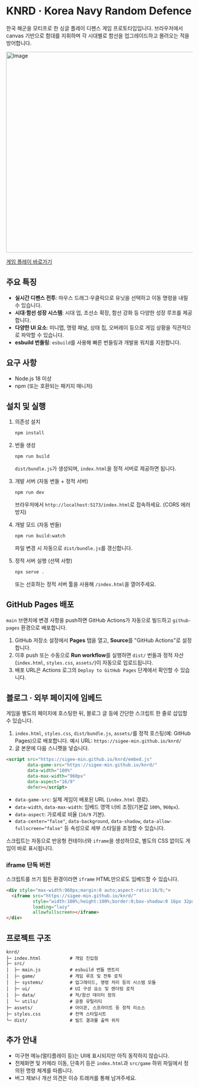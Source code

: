 # KNRD · Korea Navy Random Defence

한국 해군을 모티프로 한 싱글 플레이 디펜스 게임 프로토타입입니다. 브라우저에서 canvas 기반으로 함대를 지휘하며 각 시대별로 함선을 업그레이드하고 몰려오는 적을 방어합니다.

<img width="960" height="540" alt="Image" src="https://github.com/user-attachments/assets/26a6b7bd-d0cc-41ae-82b2-b095b1afbb6a" />

[게임 플레이 바로가기](https://sigee-min.github.io/knrd/)

## 주요 특징
- **실시간 디펜스 전투**: 마우스 드래그·우클릭으로 유닛을 선택하고 이동 명령을 내릴 수 있습니다.
- **시대·함선 성장 시스템**: 시대 업, 조선소 확장, 함선 강화 등 다양한 성장 루프를 제공합니다.
- **다양한 UI 요소**: 미니맵, 명령 패널, 상태 칩, 오버레이 등으로 게임 상황을 직관적으로 파악할 수 있습니다.
- **esbuild 번들링**: `esbuild`를 사용해 빠른 번들링과 개발용 워치를 지원합니다.

## 요구 사항
- Node.js 18 이상
- npm (또는 호환되는 패키지 매니저)

## 설치 및 실행
1. 의존성 설치
   ```bash
   npm install
   ```
2. 번들 생성
   ```bash
   npm run build
   ```
   `dist/bundle.js`가 생성되며, `index.html`을 정적 서버로 제공하면 됩니다.
3. 개발 서버 (자동 번들 + 정적 서버)
   ```bash
   npm run dev
   ```
   브라우저에서 `http://localhost:5173/index.html`로 접속하세요. (CORS 에러 방지)

4. 개발 모드 (자동 번들)
   ```bash
   npm run build:watch
   ```
   파일 변경 시 자동으로 `dist/bundle.js`를 갱신합니다.
5. 정적 서버 실행 (선택 사항)
   ```bash
   npx serve .
   ```
   또는 선호하는 정적 서버 툴을 사용해 `/index.html`을 열어주세요.

## GitHub Pages 배포
`main` 브랜치에 변경 사항을 push하면 GitHub Actions가 자동으로 빌드하고 `github-pages` 환경으로 배포합니다.

1. GitHub 저장소 설정에서 **Pages** 탭을 열고, **Source**를 "GitHub Actions"로 설정합니다.
2. 이후 push 또는 수동으로 **Run workflow**를 실행하면 `dist/` 번들과 정적 자산(`index.html`, `styles.css`, `assets/`)이 자동으로 업로드됩니다.
3. 배포 URL은 Actions 로그의 `Deploy to GitHub Pages` 단계에서 확인할 수 있습니다.

## 블로그 · 외부 페이지에 임베드
게임을 별도의 페이지에 호스팅한 뒤, 블로그 글 등에 간단한 스크립트 한 줄로 삽입할 수 있습니다.

1. `index.html`, `styles.css`, `dist/bundle.js`, `assets/`를 정적 호스팅(예: GitHub Pages)으로 배포합니다. 예시 URL: `https://sigee-min.github.io/knrd/`
2. 글 본문에 다음 스니펫을 넣습니다.

```html
<script src="https://sigee-min.github.io/knrd/embed.js"
        data-game-src="https://sigee-min.github.io/knrd/"
        data-width="100%"
        data-max-width="960px"
        data-aspect="16/9"
        defer></script>
```

- `data-game-src`: 실제 게임이 배포된 URL (`index.html` 경로).
- `data-width`, `data-max-width`: 임베드 영역 너비 조정(기본값 `100%`, `960px`).
- `data-aspect`: 가로세로 비율 (`16/9` 기본).
- `data-center="false"`, `data-background`, `data-shadow`, `data-allow-fullscreen="false"` 등 속성으로 세부 스타일을 조정할 수 있습니다.

스크립트는 자동으로 반응형 컨테이너와 `iframe`을 생성하므로, 별도의 CSS 없이도 게임이 바로 표시됩니다.

### iframe 단독 버전
스크립트를 쓰기 힘든 환경이라면 `iframe` HTML만으로도 임베드할 수 있습니다.

```html
<div style="max-width:960px;margin:0 auto;aspect-ratio:16/9;">
  <iframe src="https://sigee-min.github.io/knrd/"
          style="width:100%;height:100%;border:0;box-shadow:0 16px 32px rgba(0,0,0,0.35);"
          loading="lazy"
          allowfullscreen></iframe>
</div>
```

## 프로젝트 구조
```
knrd/
├─ index.html           # 게임 진입점
├─ src/
│  ├─ main.js           # esbuild 번들 엔트리
│  ├─ game/             # 게임 루프 및 전투 로직
│  ├─ systems/          # 업그레이드, 명령 처리 등의 시스템 모듈
│  ├─ ui/               # UI 구성 요소 및 렌더링 로직
│  ├─ data/             # 적/함선 데이터 정의
│  └─ utils/            # 공용 유틸리티
├─ assets/              # 아이콘, 스프라이트 등 정적 리소스
├─ styles.css           # 전역 스타일시트
└─ dist/                # 빌드 결과물 출력 위치
```

## 추가 안내
- 미구현 메뉴(멀티플레이 등)는 UI에 표시되지만 아직 동작하지 않습니다.
- 전체화면 및 카메라 이동, 단축키 등은 `index.html`과 `src/game` 하위 파일에서 정의된 명령 체계를 따릅니다.
- 버그 제보나 개선 의견은 이슈 트래커를 통해 남겨주세요.
